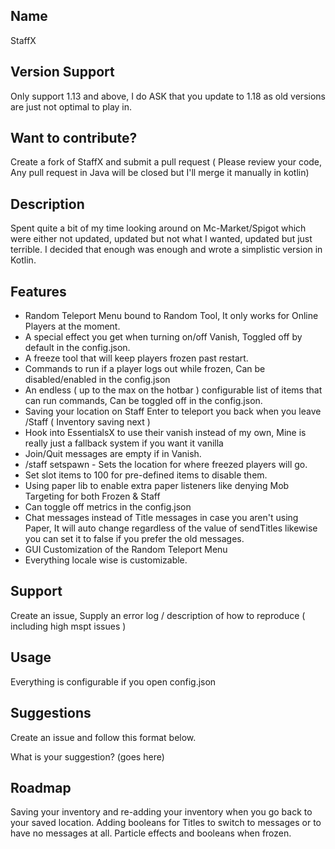 ## Name
StaffX

## Version Support
Only support 1.13 and above, I do ASK that you update to 1.18 as old versions are just not optimal to play in.

## Want to contribute?
Create a fork of StaffX and submit a pull request ( Please review your code, Any pull request in Java will be closed but I'll merge it manually in kotlin)

## Description
Spent quite a bit of my time looking around on Mc-Market/Spigot which were either not updated, updated but not what I wanted, updated but just terrible. I decided that enough was enough and wrote a simplistic version in Kotlin. 

## Features

- Random Teleport Menu bound to Random Tool, It only works for Online Players at the moment.
- A special effect you get when turning on/off Vanish, Toggled off by default in the config.json.
- A freeze tool that will keep players frozen past restart.
- Commands to run if a player logs out while frozen, Can be disabled/enabled in the config.json
- An endless ( up to the max on the hotbar ) configurable list of items that can run commands, Can be toggled off in the config.json.
- Saving your location on Staff Enter to teleport you back when you leave /Staff ( Inventory saving next )
- Hook into EssentialsX to use their vanish instead of my own, Mine is really just a fallback system if you want it vanilla
- Join/Quit messages are empty if in Vanish.
- /staff setspawn - Sets the location for where freezed players will go.
- Set slot items to 100 for pre-defined items to disable them.
- Using paper lib to enable extra paper listeners like denying Mob Targeting for both Frozen & Staff
- Can toggle off metrics in the config.json
- Chat messages instead of Title messages in case you aren't using Paper, It will auto change regardless of the value of sendTitles likewise you can set it to false if you prefer the old messages.
- GUI Customization of the Random Teleport Menu
- Everything locale wise is customizable.

## Support
Create an issue, Supply an error log / description of how to reproduce ( including high mspt issues )

## Usage
Everything is configurable if you open config.json

## Suggestions
Create an issue and follow this format below.

What is your suggestion? (goes here)

## Roadmap
Saving your inventory and re-adding your inventory when you go back to your saved location.
Adding booleans for Titles to switch to messages or to have no messages at all.
Particle effects and booleans when frozen.
